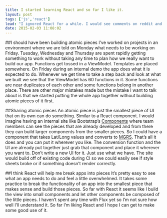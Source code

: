 ```yaml
---
title: I started learning React and so far I like it.
layout: post
tags: ['js','react']
lead: "I ignored React for a while. I would see comments on reddit and hacker news of people loving the way React worked. I just didn’t care enough to make an effort and understand what React was all about. After watching the keynote at React Conf I realized that React is dog food and the idea of building views made of components was something I advocated at work for a long time. Now I’m taking the slow effort of understanding how to build stuff with React."
date: 2015-02-03 11:08:02
---
```


##I should have been building atomic pieces
I’ve worked on projects in an  environment where we are told on Monday what needs to be working on Friday. Tuesday, Wednesday and Thursday are spent rapidly getting something to work without taking any time to plan how we really want to build our app. Functions get tossed in a ViewModel. Templates are placed somewhere. On Friday during an internal demo the app does what it is expected to do. Whenever we get time to take a step back and look at what we built we see that the ViewModel has 60 functions in it. Some functions are near duplicates of each other and some functions belong in another place. There are other major mistakes made but the mistake I want to talk about is that we started putting the whole app together without building atomic pieces of it first.

##Sharing atomic pieces
An atomic piece is just the smallest piece of UI that on its own can do something. Similar to a React component. I would imagine having an internal site like Bootstrap’s [Components](http://getbootstrap.com/components/) where team members can see the pieces that are already developed and from there they can build larger components from the smaller pieces. So I could have a component that takes Lat/Long values and converts to [MGRS](https://en.wikipedia.org/wiki/Military_grid_reference_system). That’s all it does and you can put it wherever you like. The conversion function and the UI are already put together just grab that component and place it wherever you want to. Don’t write a new UI for it. Just use what we have. The site would build off of existing code during CI so we could easily see if style sheets broke or if something doesn’t render correctly.

##I think React will help me break apps into pieces
It’s pretty easy to see what an app needs to do and feel a little overwhelmed. It takes some practice to break the functionality of an app into the smallest piece that makes sense and build those pieces. So far with React it seems like I build the view into small components and let other components be composed of the little pieces. I haven’t spent any time with Flux yet so I’m not sure how well I’ll understand it. So far I’m liking React and I hope I can get to make some good use of it.